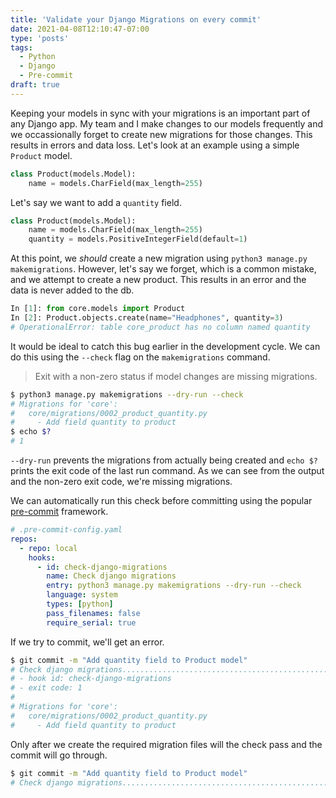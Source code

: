 ```yaml
---
title: 'Validate your Django Migrations on every commit'
date: 2021-04-08T12:10:47-07:00
type: 'posts'
tags:
  - Python
  - Django
  - Pre-commit
draft: true
---
```


Keeping your models in sync with your migrations is an important part of any Django app. My team and I make changes to our models frequently and we occassionally forget to create new migrations for those changes. This results in errors and data loss. Let's look at an example using a simple `Product` model.

```python
class Product(models.Model):
    name = models.CharField(max_length=255)
```

Let's say we want to add a `quantity` field.

```python {hl_lines=[3]}
class Product(models.Model):
    name = models.CharField(max_length=255)
    quantity = models.PositiveIntegerField(default=1)
```

At this point, we _should_ create a new migration using `python3 manage.py makemigrations`. However, let's say we forget, which is a common mistake, and we attempt to create a new product. This results in an error and the data is never added to the db.

```python
In [1]: from core.models import Product
In [2]: Product.objects.create(name="Headphones", quantity=3)
# OperationalError: table core_product has no column named quantity
```

It would be ideal to catch this bug earlier in the development cycle. We can do this using the `--check` flag on the `makemigrations` command.

> Exit with a non-zero status if model changes are missing migrations.

```bash
$ python3 manage.py makemigrations --dry-run --check
# Migrations for 'core':
#   core/migrations/0002_product_quantity.py
#     - Add field quantity to product
$ echo $?
# 1
```

`--dry-run` prevents the migrations from actually being created and `echo $?` prints the exit code of the last run command. As we can see from the output and the non-zero exit code, we're missing migrations.

We can automatically run this check before committing using the popular [pre-commit](https://pre-commit.com/) framework.

```yaml
# .pre-commit-config.yaml
repos:
  - repo: local
    hooks:
      - id: check-django-migrations
        name: Check django migrations
        entry: python3 manage.py makemigrations --dry-run --check
        language: system
        types: [python]
        pass_filenames: false
        require_serial: true
```

If we try to commit, we'll get an error.

```bash
$ git commit -m "Add quantity field to Product model"
# Check django migrations..................................................Failed
# - hook id: check-django-migrations
# - exit code: 1
#
# Migrations for 'core':
#   core/migrations/0002_product_quantity.py
#     - Add field quantity to product
```

Only after we create the required migration files will the check pass and the commit will go through.

```bash
$ git commit -m "Add quantity field to Product model"
# Check django migrations..................................................Passed
```

<!-- This is a quick and reliable way to make sure your migrations are in sync with our models. -->
